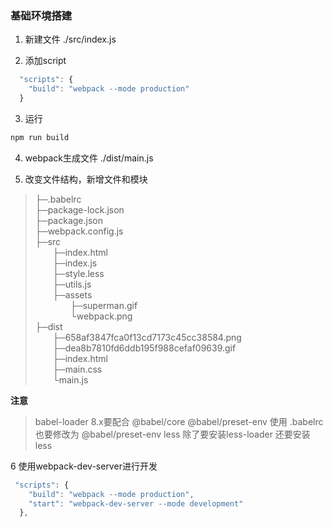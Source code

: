 ### 基础环境搭建

1. 新建文件 ./src/index.js


2. 添加script

```js
  "scripts": {
    "build": "webpack --mode production"
  }
```

3. 运行

```js
npm run build
```

4. webpack生成文件 ./dist/main.js

5. 改变文件结构，新增文件和模块


> ├─.babelrc  
> ├─package-lock.json  
> ├─package.json  
> ├─webpack.config.js  
> ├─src  
> &emsp;&emsp;├─index.html  
> &emsp;&emsp;├─index.js  
> &emsp;&emsp;├─style.less  
> &emsp;&emsp;├─utils.js  
> &emsp;&emsp;├─assets  
> &emsp;&emsp;&emsp;&emsp;├─superman.gif  
> &emsp;&emsp;&emsp;&emsp;└webpack.png  
> ├─dist  
> &emsp;&emsp;├─658af3847fca0f13cd7173c45cc38584.png  
> &emsp;&emsp;├─dea8b7810fd6ddb195f988cefaf09639.gif  
> &emsp;&emsp;├─index.html  
> &emsp;&emsp;├─main.css  
> &emsp;&emsp;└main.js  

**注意**
> babel-loader 8.x要配合 @babel/core @babel/preset-env 使用
> .babelrc 也要修改为  @babel/preset-env 
> less 除了要安装less-loader 还要安装 less 


6 使用webpack-dev-server进行开发

```js
 "scripts": {
    "build": "webpack --mode production",
    "start": "webpack-dev-server --mode development"
  },
```

